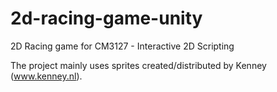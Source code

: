 # 2d-racing-game-unity

2D Racing game for CM3127 - Interactive 2D Scripting

<source src="screenCast.mp4" type="video/mp4">

The project mainly uses sprites created/distributed by Kenney (www.kenney.nl).

